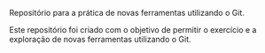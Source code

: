 Repositório para a prática de novas ferramentas utilizando o Git.

Este repositório foi criado com o objetivo de permitir o exercício e a exploração de novas ferramentas utilizando o Git.